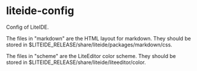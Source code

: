 # liteide-config

Config of LiteIDE.

The files in "markdown" are the HTML layout for markdown. They should be stored in $LITEIDE_RELEASE/share/liteide/packages/markdown/css.

The files in "scheme" are the LiteEditor color scheme. They should be stored in $LITEIDE_RELEASE/share/liteide/liteeditor/color.
